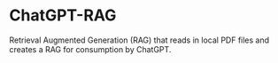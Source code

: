 # ChatGPT-RAG
Retrieval Augmented Generation (RAG) that reads in local PDF files and creates a RAG for consumption by ChatGPT. 
